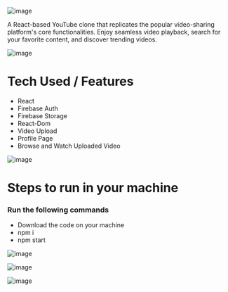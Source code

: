 ![image](https://github.com/Aseem5047/youtube/assets/80787027/1ec8524e-a683-4a87-b7d6-87183fcabefb)

A React-based YouTube clone that replicates the popular video-sharing platform's core functionalities. Enjoy seamless video playback, search for your favorite content, and discover trending videos.

![image](https://github.com/Aseem5047/youtube/assets/80787027/e0018ad5-4e0e-4baa-b83e-3afeeae004ae)

# Tech Used / Features

  * React
  * Firebase Auth
  * Firebase Storage
  * React-Dom
  * Video Upload
  * Profile Page
  * Browse and Watch Uploaded Video

![image](https://github.com/Aseem5047/youtube/assets/80787027/67e69bf5-0965-4ce8-884f-53ca9df00744)

# Steps to run in your machine
### Run the following commands
  * Download the code on your machine
  * npm i
  * npm start

![image](https://github.com/Aseem5047/youtube/assets/80787027/2f6489ce-b99b-4b02-b28e-54a8b35994f4)

![image](https://github.com/Aseem5047/youtube/assets/80787027/cfea9bd6-761d-478b-b0a3-51dc42c87f87)

![image](https://github.com/Aseem5047/youtube/assets/80787027/0db55535-1a33-428b-aa8e-9f778beb71c4)

